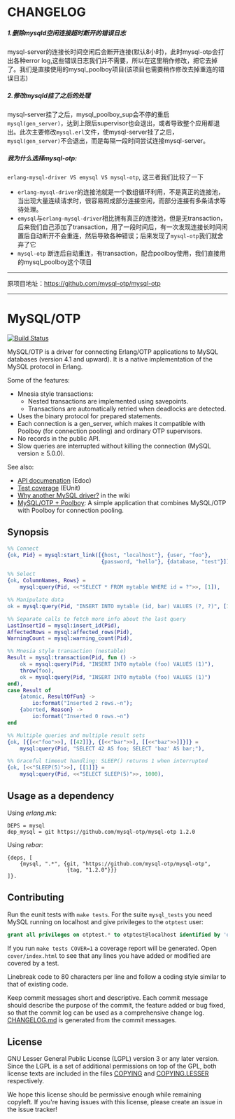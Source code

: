CHANGELOG
=========

##### 1.删除mysqld空闲连接超时断开的错误日志
mysql-server的连接长时间空闲后会断开连接(默认8小时)，此时mysql-otp会打出各种error log,这些错误日志我们并不需要，所以在这里稍作修改，把它去掉了。我们是直接使用的mysql_poolboy项目(该项目也需要稍作修改去掉重连的错误日志)

##### 2.修改mysqld挂了之后的处理
mysql-server挂了之后，mysql_poolboy_sup会不停的重启`mysql(gen_server)`，达到上限后supervisor也会退出，或者导致整个应用都退出。此次主要修改`mysql.erl`文件，使mysql-server挂了之后，`mysql(gen_server)`不会退出，而是每隔一段时间尝试连接mysql-server。

##### 我为什么选择mysql-otp:
`erlang-mysql-driver VS emysql VS mysql-otp`, 这三者我们比较了一下
- `erlang-mysql-driver`的连接池就是一个数组循环利用，不是真正的连接池，当出现大量连续请求时，很容易照成部分连接空闲，而部分连接有多条请求等待处理。
- `emysql`与`erlang-mysql-driver`相比拥有真正的连接池，但是无transaction，后来我们自己添加了transaction，用了一段时间后，有一次发现连接长时间闲置后自动断开不会重连，然后导致各种错误；后来发现了`mysql-otp`我们就舍弃了它
- `mysql-otp` 断连后自动重连，有transaction，配合poolboy使用，我们直接用的mysql_poolboy这个项目


---
原项目地址：https://github.com/mysql-otp/mysql-otp

---

MySQL/OTP
=========

[![Build Status](https://travis-ci.org/mysql-otp/mysql-otp.svg)](https://travis-ci.org/mysql-otp/mysql-otp)

MySQL/OTP is a driver for connecting Erlang/OTP applications to MySQL
databases (version 4.1 and upward). It is a native implementation of the MySQL
protocol in Erlang.

Some of the features:

* Mnesia style transactions:
  * Nested transactions are implemented using savepoints.
  * Transactions are automatically retried when deadlocks are detected.
* Uses the binary protocol for prepared statements.
* Each connection is a gen_server, which makes it compatible with Poolboy (for
  connection pooling) and ordinary OTP supervisors.
* No records in the public API.
* Slow queries are interrupted without killing the connection (MySQL version
  ≥ 5.0.0).

See also:

* [API documenation](//mysql-otp.github.io/mysql-otp/index.html) (Edoc)
* [Test coverage](//mysql-otp.github.io/mysql-otp/eunit.html) (EUnit)
* [Why another MySQL driver?](https://github.com/mysql-otp/mysql-otp/wiki#why-another-mysql-driver) in the wiki
* [MySQL/OTP + Poolboy](https://github.com/mysql-otp/mysql-otp-poolboy):
  A simple application that combines MySQL/OTP with Poolboy for connection
  pooling.

Synopsis
--------

```Erlang
%% Connect
{ok, Pid} = mysql:start_link([{host, "localhost"}, {user, "foo"},
                              {password, "hello"}, {database, "test"}]),

%% Select
{ok, ColumnNames, Rows} =
    mysql:query(Pid, <<"SELECT * FROM mytable WHERE id = ?">>, [1]),

%% Manipulate data
ok = mysql:query(Pid, "INSERT INTO mytable (id, bar) VALUES (?, ?)", [1, 42]),

%% Separate calls to fetch more info about the last query
LastInsertId = mysql:insert_id(Pid),
AffectedRows = mysql:affected_rows(Pid),
WarningCount = mysql:warning_count(Pid),

%% Mnesia style transaction (nestable)
Result = mysql:transaction(Pid, fun () ->
    ok = mysql:query(Pid, "INSERT INTO mytable (foo) VALUES (1)"),
    throw(foo),
    ok = mysql:query(Pid, "INSERT INTO mytable (foo) VALUES (1)")
end),
case Result of
    {atomic, ResultOfFun} ->
        io:format("Inserted 2 rows.~n");
    {aborted, Reason} ->
        io:format("Inserted 0 rows.~n")
end

%% Multiple queries and multiple result sets
{ok, [{[<<"foo">>], [[42]]}, {[<<"bar">>], [[<<"baz">>]]}]} =
    mysql:query(Pid, "SELECT 42 AS foo; SELECT 'baz' AS bar;"),

%% Graceful timeout handling: SLEEP() returns 1 when interrupted
{ok, [<<"SLEEP(5)">>], [[1]]} =
    mysql:query(Pid, <<"SELECT SLEEP(5)">>, 1000),
```

Usage as a dependency
---------------------

Using *erlang.mk*:

    DEPS = mysql
    dep_mysql = git https://github.com/mysql-otp/mysql-otp 1.2.0

Using *rebar*:

    {deps, [
        {mysql, ".*", {git, "https://github.com/mysql-otp/mysql-otp",
                       {tag, "1.2.0"}}}
    ]}.

Contributing
------------

Run the eunit tests with `make tests`. For the suite `mysql_tests` you
need MySQL running on localhost and give privileges to the `otptest` user:

```SQL
grant all privileges on otptest.* to otptest@localhost identified by 'otptest';
```

If you run `make tests COVER=1` a coverage report will be generated. Open
`cover/index.html` to see that any lines you have added or modified are covered
by a test.

Linebreak code to 80 characters per line and follow a coding style similar to
that of existing code.

Keep commit messages short and descriptive. Each commit message should describe
the purpose of the commit, the feature added or bug fixed, so that the commit
log can be used as a comprehensive change log. [CHANGELOG.md](CHANGELOG.md) is
generated from the commit messages.

License
-------

GNU Lesser General Public License (LGPL) version 3 or any later version.
Since the LGPL is a set of additional permissions on top of the GPL, both
license texts are included in the files [COPYING](COPYING) and
[COPYING.LESSER](COPYING.LESSER) respectively.

We hope this license should be permissive enough while remaining copyleft. If
you're having issues with this license, please create an issue in the issue
tracker!
